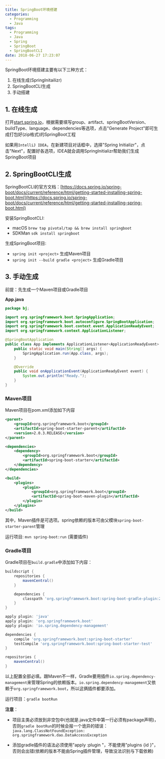 ```yaml
---
title: SpringBoot环境搭建
categories:
  - Programming
  - Java
tags:
  - Programming
  - Java
  - Spring
  - SpringBoot
  - SpringBootCLI
date: 2018-06-27 17:23:07
---
```


SpringBoot环境搭建主要有以下三种方式：

1. 在线生成(SpringInitailizr)
2. SpringBootCLI生成
3. 手动搭建

## 1. 在线生成

打开[start.spring.io](https://start.spring.io/)，根据需要填写group、artifact、springBootVersion、buildType、language、dependencies等选项，点击"Generate Project"即可生成打包好(zip格式)的SpringBoot工程

如果用`IntelliJ IDEA`，在新建项目对话框中，选择"Spring Initializr"，点击"Next"，配置好各选项，IDEA就会调用SpringInitializr帮助我们生成SpringBoot项目

<!--more-->

## 2. SpringBootCLI生成

SpringBootCLI的官方文档：[https://docs.spring.io/spring-boot/docs/current/reference/html/getting-started-installing-spring-boot.html](https://docs.spring.io/spring-boot/docs/current/reference/html/getting-started-installing-spring-boot.html)

安装SpringBootCLI:

- macOS `brew tap pivotal/tap && brew install springboot`
- SDKMan `sdk install springboot`

生成SpringBoot项目:

- `spring init <project>` 生成Maven项目
- `spring init --build gradle <project>` 生成Gradle项目

## 3. 手动生成

前提：先生成一个Maven项目或Gradle项目

**App.java**
```java
package bj;

import org.springframework.boot.SpringApplication;
import org.springframework.boot.autoconfigure.SpringBootApplication;
import org.springframework.boot.context.event.ApplicationReadyEvent;
import org.springframework.context.ApplicationListener;

@SpringBootApplication
public class App implements ApplicationListener<ApplicationReadyEvent> {
    public static void main(String[] args) {
        SpringApplication.run(App.class, args);
    }

    @Override
    public void onApplicationEvent(ApplicationReadyEvent event) {
        System.out.println("Ready.");
    }
}
```

### Maven项目

Maven项目在pom.xml添加如下内容

```xml
<parent>
    <groupId>org.springframework.boot</groupId>
    <artifactId>spring-boot-starter-parent</artifactId>
    <version>2.0.3.RELEASE</version>
</parent>

<dependencies>
    <dependency>
        <groupId>org.springframework.boot</groupId>
        <artifactId>spring-boot-starter</artifactId>
    </dependency>
</dependencies>

<build>
    <plugins>
        <plugin>
            <groupId>org.springframework.boot</groupId>
            <artifactId>spring-boot-maven-plugin</artifactId>
        </plugin>
    </plugins>
</build>
```

其中，Maven插件是可选项。spring依赖的版本可由父模块`spring-boot-starter-parent`管理

运行项目: `mvn spring-boot:run` (需要插件)

### Gradle项目

Gradle项目在`build.gradle`中添加如下内容：

```groovy
buildscript {
    repositories {
        mavenCentral()
    }

    dependencies {
        classpath 'org.springframework.boot:spring-boot-gradle-plugin:2.0.3.RELEASE'
    }
}

apply plugin: 'java'
apply plugin: 'org.springframework.boot'
apply plugin: 'io.spring.dependency-management'

dependencies {
    compile 'org.springframework.boot:spring-boot-starter'
    testCompile 'org.springframework.boot:spring-boot-starter-test'
}

repositories {
    mavenCentral()
}
```

以上配置全部必填。跟Maven不一样，Gradle要用插件`io.spring.dependency-management`来管理Spring的依赖版本。`io.spring.dependency-management`又依赖于`org.springframework.boot`，所以这俩插件都要添加。

运行项目：`gradle bootRun`

**注意**：

- 项目主类必须放到非空包中(也就是.java文件中第一行必须有package声明)，否则`gradle bootRun`的时候会报一个诡异的错误：`java.lang.ClassNotFoundException: org.springframework.dao.DataAccessException`

- 添加gradle插件的语法必须使用"apply :plugin <plugin>"，不能使用"plugins {id <plugin>}"，否则会出错(依赖的版本不能由Spring插件管理，导致没法识别与下载依赖)


